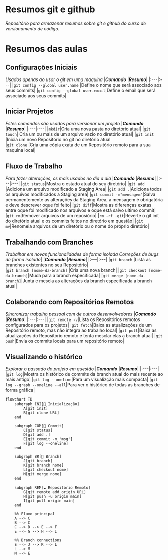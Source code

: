 # Resumos git e github

*Repositório para armazenar resumos sobre git e github do curso de 
versionamento de código.*

# Resumos das aulas
## Configurações Iniciais
*Usados apenas ao usar o git em uma maquina*
|***Comando*** |***Resumo***|
|:---|:---|
|`git config --global user.name` |Define o nome que será associado aos seus commits|
|`git config --global user.email`|Define o email que será associado aos seus commits|


## Iniciar Projetos
*Estes comandos são usados para versionar um projeto*
|***Comando*** |***Resumo***|
|:---|:---|
|`mkdir`|Cria uma nova pasta no diretório atual|
|`git touch`| Cria um ou mais de um arquivo vazio no diretório atual|
|`git init`  |Inicia um novo Repositório no git no diretório atual  
|`git clone` |Cria uma cópia exata de um Repositório remoto para a sua maquina local|

## Fluxo de Trabalho
*Para fazer alterações, os mais usados no dia a dia*
|***Comando*** |***Resumo***|
|:---|:---|
|`git status`|Mostra o estado atual do seu diretório|
|`git add` |Adiciona um arquivo modificado a Staging Area|
|`git add .`|Adiciona todos os arquivos modificados a Staging area|
|`git commit -m"mensagem"`|Salva permanentemente as alterações da Staging Area, a mensagem é obrigatória e deve descrever oque foi feito|
|`git diff`|Mostra as diferenças exatas entre oque foi modificado nos arquivos e oque está salvo ultimo commit|
|`git rm`|Remover arquivos de um reposiório|
|`rm -rf .git`|Reverte o git init do diretório atual e os commits feitos no diretório em questão|
|`git mv`|Renomeia arquivos de um diretório ou o nome do próprio diretório| 

## Trabalhando com Branches
*Trabalhar em novas funcionalidades de forma isolada*
*Correções de bugs de forma isolada*|
|***Comando*** |***Resumo***|
|:---|:---|
|`git branch` |Lista as branches existentes no seu Repositório|  
|`git branch [nome-da-branch]` |Cria uma nova branch|
|`git checkout [nome-da-branch]`|Muda para a branch especificada|
|`git merge [nome-da-branch]`|Junta e mescla as alterações da branch especificada a branch atual|

## Colaborando com Repositórios Remotos
*Sincronizar trabalho pessoal com de outros desenvolvedores*
|***Comando*** |***Resumo***|
|:---|:---|
|`git remote -v`|Lista os Repositórios remotos configurados para os projetos|
|`git fetch`|Baixa as atualizações de um Repositório remoto, mas não integra ao trabalho local|
|`git pull`|Baixa as atualizações do Repositório remoto e tenta mesclar elas a branch atual|
|`git push`|Envia os commits locais para um repositório remoto|

## Visualizando o histórico
*Explorar o passado do projeto em questão*
|***Comando*** |***Resumo***|
|:---|:---|
|`git log`|Mostra os histórico de commits da branch atual do mais recente ao mais antigo|
|`git log --oneline`|Para um visualizção mais compacta|
|`git log --graph --oneline --all`|Para ver o histórico de todas as branches de forma gráfica|

```mermaid
flowchart TD
    subgraph INI[🔹 Inicialização]
        A[git init]
        B[git clone URL]
    end

    subgraph COM[📝 Commit]
        C[git status]
        D[git add .]
        E[git commit -m 'msg']
        F[git log --oneline]
    end

    subgraph BR[🌿 Branch]
        J[git branch]
        K[git branch nome]
        L[git checkout nome]
        M[git merge nome]
    end

    subgraph REM[☁️ Repositório Remoto]
        G[git remote add origin URL]
        H[git push -u origin main]
        I[git pull origin main]
    end

    %% Fluxo principal
    A --> C
    B --> C
    C --> D --> E --> F
    E --> G --> H --> I

    %% Branch connections
    E --> J --> K --> L
    L --> M
    M --> E


